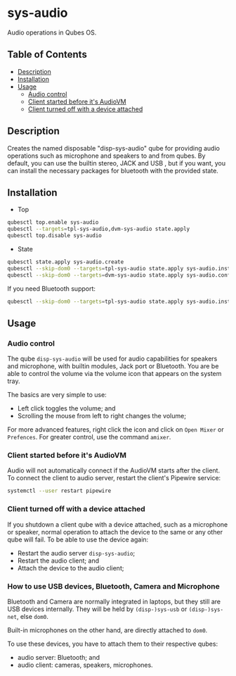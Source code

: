 # sys-audio

Audio operations in Qubes OS.

## Table of Contents

* [Description](#description)
* [Installation](#installation)
* [Usage](#usage)
  * [Audio control](#audio-control)
  * [Client started before it's AudioVM](#client-started-before-its-audiovm)
  * [Client turned off with a device attached](#client-turned-off-with-a-device-attached)

## Description

Creates the named disposable "disp-sys-audio" qube for providing audio
operations such as microphone and speakers to and from qubes. By default, you
can use the builtin stereo, JACK and  USB , but if you want, you can install
the necessary packages for bluetooth with the provided state.

## Installation

- Top
```sh
qubesctl top.enable sys-audio
qubesctl --targets=tpl-sys-audio,dvm-sys-audio state.apply
qubesctl top.disable sys-audio
```

- State
<!-- pkg:begin:post-install -->
```sh
qubesctl state.apply sys-audio.create
qubesctl --skip-dom0 --targets=tpl-sys-audio state.apply sys-audio.install
qubesctl --skip-dom0 --targets=dvm-sys-audio state.apply sys-audio.configure-dvm
```
<!-- pkg:end:post-install -->

If you need Bluetooth support:
```sh
qubesctl --skip-dom0 --targets=tpl-sys-audio state.apply sys-audio.install-bluetooth
```

## Usage

### Audio control

The qube `disp-sys-audio` will be used for audio capabilities for speakers and
microphone, with builtin modules, Jack port or Bluetooth. You are be able to
control the volume via the volume icon that appears on the system tray.

The basics are very simple to use:

- Left click toggles the volume; and
- Scrolling the mouse from left to right changes the volume;

For more advanced features, right click the icon and click on `Open Mixer` or
`Prefences`. For greater control, use the command `amixer`.

### Client started before it's AudioVM

Audio will not automatically connect if the AudioVM starts after the client.
To connect the client to audio server, restart the client's Pipewire service:
```sh
systemctl --user restart pipewire
```

### Client turned off with a device attached

If you shutdown a client qube with a device attached, such as a microphone or
speaker, normal operation to attach the device to the same or any other qube
will fail. To be able to use the device again:

- Restart the audio server `disp-sys-audio`;
- Restart the audio client; and
- Attach the device to the audio client;

### How to use USB devices, Bluetooth, Camera and Microphone

Bluetooth and Camera are normally integrated in laptops, but they still are
USB devices internally. They will be held by `(disp-)sys-usb` or
`(disp-)sys-net`, else `dom0`.

Built-in microphones on the other hand, are directly attached to `dom0`.

To use these devices, you have to attach them to their respective qubes:

- audio server: Bluetooth; and
- audio client: cameras, speakers, microphones.
